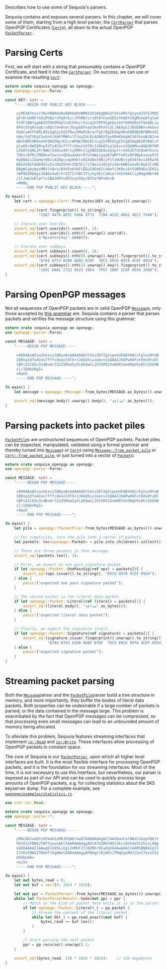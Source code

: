 Describes how to use some of Sequoia's parsers.

Sequoia contains and exposes several parsers.  In this chapter, we
will cover some of them, starting from a high level parser, the
[`CertParser`] that parses OpenPGP Certificates ([`Cert`]s), all
down to the actual OpenPGP [`PacketParser`].

[`CertParser`]: ../../sequoia_openpgp/cert/struct.CertParser.html
[`Cert`]: ../../sequoia_openpgp/struct.Cert.html
[`PacketParser`]: ../../sequoia_openpgp/parse/struct.PacketParser.html

# Parsing Certs

First, we will start with a string that presumably contains a
OpenPGP Certificate, and feed it into the [`CertParser`].  On
success, we can use or examine the resulting [`Cert`]:

```rust
extern crate sequoia_openpgp as openpgp;
use openpgp::parse::Parse;

const KEY: &str =
    "-----BEGIN PGP PUBLIC KEY BLOCK-----

     xjMEXAfmvxYJKwYBBAHaRw8BAQdAVNM03IK1KDgDNCbf4XcARhfqzyx425FEJMQ5
     qF+DrwHNF+G8iM+BzrnPg8+Ezr/PhM6tzrvOt8+CwoQEExYKADYCHgMCmwEFglwH
     5r8FiQWfpgAWIQTAh0R4plxUCh9zcrSiLq1hTRF0SgkQoi6tYU0RdEoCFQoAALip
     AP4sSVgNJogb/v0Qst0+WlmrJ6upG8Ynao5mnRFmfx2LjAEAyGJJBaEBB+x4kOse
     9uACwAXFhBRLN9zGgbyySQ3fRwjOMwRcB+a/FgkrBgEEAdpHDwEBB0BXBFWMeVd1
     nNn/VqTVEgY3wknX/KkKfMWhslFJoyZ4L8LAOAQYFgoAMwKbAgWCXAfmvwWJBZ+m
     ABYhBMCHRHimXFQKH3NytKIurWFNEXRKCRCiLq1hTRF0SgIVCgB3dqAEGRYKACcF
     glwH5r8WIQRnpIdTo4Cms7fffcXmxol6TO+JJAkQ5saJekzviSQAAMuvAQDdRfbM
     u2bDtVqNLIP/0WD/5X0us49r1yXMH+Ilg5NEEQEAuSQ1pY+reS62ETUS0uKYhxxv
     7OOsr8YM/ZMQ0exZsw/u+QEAuakAXrR7uFmWyigopQ7qMYfnK5zNfQNykvony5tS
     HpEBAJs3ZwHq+Q0ziAZNgcvdp0mklx8IXd8x59NjiP1t3mUBzjgEXAfmvxIKKwYB
     BAGXVQEFAQEHQJuIvcDm3Sh0+ZOE5hj7jCBas2xOCqYiG6+bWWieoxRrAwEICcKB
     BBgWCgAzApsMBYJcB+a/BYkFn6YAFiEEwIdEeKZcVAofc3K0oi6tYU0RdEoJEKIu
     rWFNEXRKAgsJAADx4wD/VrXZ7I/hBC37lzhyVEcCaHcorVXVn8ACCiyRmgmNbY4A
     /1lJmQJoDlpYlx3BAJ6RYuXRJoyU5KpcBf5afBPn8ncB
     =MHBq
     -----END PGP PUBLIC KEY BLOCK-----";

fn main() {
    let cert = openpgp::Cert::from_bytes(KEY.as_bytes()).unwrap();

    assert_eq!(cert.fingerprint().to_string(),
               "C087 4478 A65C 540A 1F73  72B4 A22E AD61 4D11 744A");

    // Iterate over UserIDs.
    assert_eq!(cert.userids().count(), 1);
    assert_eq!(cert.userids().nth(0).unwrap().userid(),
               &"Ἀριστοτέλης".into());

    // Iterate over subkeys.
    assert_eq!(cert.subkeys().count(), 2);
    assert_eq!(cert.subkeys().nth(0).unwrap().key().fingerprint().to_string(),
               "67A4 8753 A380 A6B3 B7DF  7DC5 E6C6 897A 4CEF 8924");
    assert_eq!(cert.subkeys().nth(1).unwrap().key().fingerprint().to_string(),
               "185C DAA1 2723 0423 19E4  7F67 108F 2CAF 9034 356D");
}
```

# Parsing OpenPGP messages

Not all sequences of OpenPGP packets are in valid OpenPGP
[`Message`]s, only those accepted by [this grammar] are.  Sequoia
contains a parser that parses packets and verifies the message
structure using this grammar:

[this grammar]: https://tools.ietf.org/html/rfc4880#section-11.3
[`Message`]: ../../sequoia_openpgp/struct.Message.html

```rust
extern crate sequoia_openpgp as openpgp;
use openpgp::parse::Parse;

const MESSAGE: &str =
    "-----BEGIN PGP MESSAGE-----

     xA0DAAoW5saJekzviSQByxBiAAAAAADYtdiv2KfZgtipwnUEABYKACcFglwJHYoW
     IQRnpIdTo4Cms7fffcXmxol6TO+JJAkQ5saJekzviSQAAIJ6APwK6FxtHXn8txDl
     tBFsIXlOSLOs4BvArlZzZSMomIyFLAEAwCLJUChMICDxWXRlHxORqU5x6hlO3DdW
     sl/1DAbnRgI=
     =AqoO
     -----END PGP MESSAGE-----";

fn main() {
    let message = openpgp::Message::from_bytes(MESSAGE.as_bytes()).unwrap();

    assert_eq!(message.body().unwrap().body(), "صداقة".as_bytes());
}
```

# Parsing packets into packet piles

[`PacketPile`]s are unstructured sequences of OpenPGP packets.  Packet
piles can be inspected, manipulated, validated using a formal grammar
and thereby turned into [`Message`]s or [`Cert`]s using
[`Message::from_packet_pile`] or [`Cert::from_packet_pile`], or just
turned into a vector of [`Packet`]s:

[`PacketPile`]: ../../sequoia_openpgp/struct.PacketPile.html
[`Packet`]: ../../sequoia_openpgp/enum.Packet.html
[`Cert::from_packet_pile`]: ../../sequoia_openpgp/struct.Cert.html#method.from_packet_pile
[`Message::from_packet_pile`]: ../../sequoia_openpgp/struct.Message.html#method.from_packet_pile

```rust
extern crate sequoia_openpgp as openpgp;
use openpgp::parse::Parse;

const MESSAGE: &str =
    "-----BEGIN PGP MESSAGE-----

     xA0DAAoW5saJekzviSQByxBiAAAAAADYtdiv2KfZgtipwnUEABYKACcFglwJHYoW
     IQRnpIdTo4Cms7fffcXmxol6TO+JJAkQ5saJekzviSQAAIJ6APwK6FxtHXn8txDl
     tBFsIXlOSLOs4BvArlZzZSMomIyFLAEAwCLJUChMICDxWXRlHxORqU5x6hlO3DdW
     sl/1DAbnRgI=
     =AqoO
     -----END PGP MESSAGE-----";

fn main() {
    let pile = openpgp::PacketPile::from_bytes(MESSAGE.as_bytes()).unwrap();

    // For simplicity, turn the pile into a vector of packets.
    let packets: Vec<openpgp::Packet> = pile.into_children().collect();

    // There are three packets in that message.
    assert_eq!(packets.len(), 3);

    // First, we expect an one pass signature packet.
    if let openpgp::Packet::OnePassSig(ref ops) = packets[0] {
        assert_eq!(ops.issuer().to_string(), "E6C6 897A 4CEF 8924");
    } else {
        panic!("expected one pass signature packet");
    }

    // The second packet is the literal data packet.
    if let openpgp::Packet::Literal(ref literal) = packets[1] {
        assert_eq!(literal.body(), "صداقة".as_bytes());
    } else {
        panic!("expected literal data packet");
    }

    // Finally, we expect the signature itself.
    if let openpgp::Packet::Signature(ref signature) = packets[2] {
        assert_eq!(signature.issuer_fingerprint().unwrap().to_string(),
                   "67A4 8753 A380 A6B3 B7DF  7DC5 E6C6 897A 4CEF 8924");
    } else {
        panic!("expected signature packet");
    }
}
```

# Streaming packet parsing

Both the [`Message`]parser and the [`PacketPile`]parser build a tree
structure in memory, and more importantly, they buffer the bodies of
literal data packets.  Both properties can be undesirable if a large
number of packets is parsed, or the data contained in the message
large.  This problem is exacerbated by the fact that OpenPGP messages
can be compressed, so that processing even small messages can lead to
an unbounded amount of memory being allocated.

To alleviate this problem, Sequoia features streaming interfaces that
implement [`io::Read`] and [`io::Write`].  These interfaces allow
processing of OpenPGP packets in constant space.

[`io::Read`]: https://doc.rust-lang.org/std/io/trait.Read.html
[`io::Write`]: https://doc.rust-lang.org/std/io/trait.Write.html

The core of Sequoia is our [`PacketParser`], upon which all higher
level interfaces are built.  It is the most flexible interface for
processing OpenPGP packets, and it is the foundation for our streaming
interfaces.  Most of the time, it is not necessary to use this
interface, but nevertheless, our parser is exposed as part of our API
and can be used to quickly process large amounts of OpenPGP packets,
e.g. for collecting statistics about the SKS keyserver dump.  For a
complete example, see [`openpgp/examples/statistics.rs`].

[`PacketParser`]: ../../sequoia_openpgp/parse/struct.PacketParser.html
[`openpgp/examples/statistics.rs`]: https://gitlab.com/sequoia-pgp/sequoia/blob/master/openpgp/examples/statistics.rs

```rust
use std::io::Read;

extern crate sequoia_openpgp as openpgp;
use openpgp::parse::*;

const MESSAGE: &str =
    "-----BEGIN PGP MESSAGE-----

     yMACA0JaaDYxQVkmU1nHKJOZA6l4wQTAABAAAAgACCAAUGaaCalNNxCUkepFQEtY
     hKSO3zFBWSZTWTYaxwsA6l5AAMAAAAggADCATUZBKSNSCUkcxQVkmU1k2GscLAOp
     eQADAAAAIIAAwgE1GQSkjUglJHMUFZJlNZNhrHCwDqXkAAwAAACCAAMIBNRkEpI1
     IJSRzFBWSZTWUmfJVgAWotAANkAAAggAFBmgClRjNkhJTMqEqoN9JCSnC7kinChI
     H89bU4A=
     =eySo
     -----END PGP MESSAGE-----";

fn main() {
    let mut bytes_read = 0;
    let mut buf = vec![0; 1024 * 1024];

    let mut ppr = PacketParser::from_bytes(MESSAGE.as_bytes()).unwrap();
    while let PacketParserResult::Some(mut pp) = ppr {
        // Match on the kind of packet here while it is in the parser.
        if let openpgp::Packet::Literal(_) = pp.packet {
            // Stream the content of the literal packet.
            while let Ok(_) = pp.read_exact(&mut buf) {
                bytes_read += buf.len();
            }
        }

        // Start parsing the next packet.
        ppr = pp.recurse().unwrap().1;
    }

    assert_eq!(bytes_read, 128 * 1024 * 1024);    // 128 megabytes
}
```
